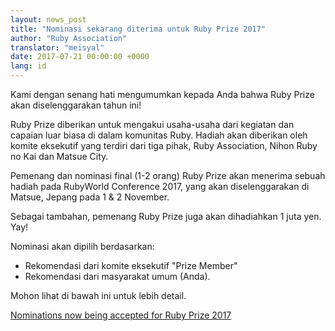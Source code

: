 ```yaml
---
layout: news_post
title: "Nominasi sekarang diterima untuk Ruby Prize 2017"
author: "Ruby Association"
translator: "meisyal"
date: 2017-07-21 00:00:00 +0000
lang: id
---
```


Kami dengan senang hati mengumumkan kepada Anda bahwa Ruby Prize akan
diselenggarakan tahun ini!

Ruby Prize diberikan untuk mengakui usaha-usaha dari kegiatan dan capaian luar
biasa di dalam komunitas Ruby. Hadiah akan diberikan oleh komite eksekutif yang
terdiri dari tiga pihak, Ruby Association, Nihon Ruby no Kai dan Matsue City.

Pemenang dan nominasi final (1-2 orang) Ruby Prize akan menerima sebuah hadiah
pada RubyWorld Conference 2017, yang akan diselenggarakan di Matsue, Jepang
pada 1 & 2 November.

Sebagai tambahan, pemenang Ruby Prize juga akan dihadiahkan 1 juta yen. Yay!

Nominasi akan dipilih berdasarkan:

* Rekomendasi dari komite eksekutif "Prize Member"
* Rekomendasi dari masyarakat umum (Anda).

Mohon lihat di bawah ini untuk lebih detail.

[Nominations now being accepted for Ruby Prize 2017](http://www.ruby.or.jp/rubyprize2017/about_en.html)

